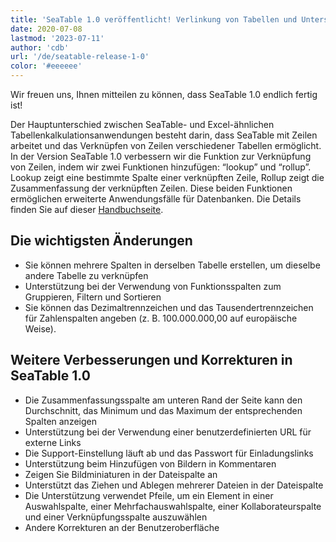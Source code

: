```yaml
---
title: 'SeaTable 1.0 veröffentlicht! Verlinkung von Tabellen und Unterstützung des europäischen Nummernformats - SeaTable'
date: 2020-07-08
lastmod: '2023-07-11'
author: 'cdb'
url: '/de/seatable-release-1-0'
color: '#eeeeee'
---
```


Wir freuen uns, Ihnen mitteilen zu können, dass SeaTable 1.0 endlich fertig ist!

Der Hauptunterschied zwischen SeaTable- und Excel-ähnlichen Tabellenkalkulationsanwendungen besteht darin, dass SeaTable mit Zeilen arbeitet und das Verknüpfen von Zeilen verschiedener Tabellen ermöglicht. In der Version SeaTable 1.0 verbessern wir die Funktion zur Verknüpfung von Zeilen, indem wir zwei Funktionen hinzufügen: “lookup” und “rollup”. Lookup zeigt eine bestimmte Spalte einer verknüpften Zeile, Rollup zeigt die Zusammenfassung der verknüpften Zeilen. Diese beiden Funktionen ermöglichen erweiterte Anwendungsfälle für Datenbanken. Die Details finden Sie auf dieser [Handbuchseite](https://docs.seatable.io/published/seatable-user-manual/link.md).

## Die wichtigsten Änderungen

- Sie können mehrere Spalten in derselben Tabelle erstellen, um dieselbe andere Tabelle zu verknüpfen
- Unterstützung bei der Verwendung von Funktionsspalten zum Gruppieren, Filtern und Sortieren
- Sie können das Dezimaltrennzeichen und das Tausendertrennzeichen für Zahlenspalten angeben (z. B. 100.000.000,00 auf europäische Weise).

## Weitere Verbesserungen und Korrekturen in SeaTable 1.0

- Die Zusammenfassungsspalte am unteren Rand der Seite kann den Durchschnitt, das Minimum und das Maximum der entsprechenden Spalten anzeigen
- Unterstützung bei der Verwendung einer benutzerdefinierten URL für externe Links
- Die Support-Einstellung läuft ab und das Passwort für Einladungslinks
- Unterstützung beim Hinzufügen von Bildern in Kommentaren
- Zeigen Sie Bildminiaturen in der Dateispalte an
- Unterstützt das Ziehen und Ablegen mehrerer Dateien in der Dateispalte
- Die Unterstützung verwendet Pfeile, um ein Element in einer Auswahlspalte, einer Mehrfachauswahlspalte, einer Kollaborateurspalte und einer Verknüpfungsspalte auszuwählen
- Andere Korrekturen an der Benutzeroberfläche
